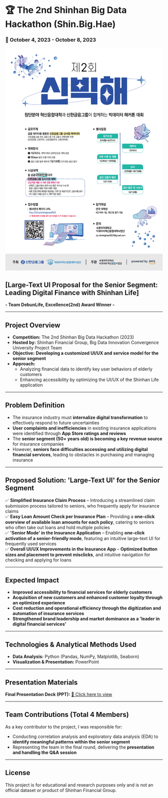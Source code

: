 # 🏆 The 2nd Shinhan Big Data Hackathon (Shin.Big.Hae)  
### 📅 October 4, 2023 - October 8, 2023  

![Shinhan Hackathon Poster](https://github.com/liz-song/shinhan_bigdata_hackathon/blob/main/%EC%A0%9C2%ED%9A%8C_%EC%8B%A0.%EB%B9%85_.%ED%95%B4_%ED%8F%AC%EC%8A%A4%ED%84%B0.png?raw=true)


## **[Large-Text UI Proposal for the Senior Segment: Leading Digital Finance with Shinhan Life]**  
**- Team DebunLife, Excellence(2nd) Award Winner -**  

---

## Project Overview  
- **Competition:** The 2nd Shinhan Big Data Hackathon (2023)  
- **Hosted by:** Shinhan Financial Group, Big Data Innovation Convergence University Project Team  
- **Objective:** **Developing a customized UI/UX and service model for the senior segment**  
- **Approach:**  
  - Analyzing financial data to identify key user behaviors of elderly customers  
  - Enhancing accessibility by optimizing the UI/UX of the Shinhan Life application  

---

## Problem Definition  
- The insurance industry must **internalize digital transformation** to effectively respond to future uncertainties  
- **User complaints and inefficiencies** in existing insurance applications were identified through **App Store ratings and reviews**  
- The **senior segment (50+ years old) is becoming a key revenue source** for insurance companies  
- However, **seniors face difficulties accessing and utilizing digital financial services**, leading to obstacles in purchasing and managing insurance  

---

## Proposed Solution: 'Large-Text UI' for the Senior Segment  
✅ **Simplified Insurance Claim Process** – Introducing a streamlined claim submission process tailored to seniors, who frequently apply for insurance claims  
✅ **Easy Loan Amount Check per Insurance Plan** – Providing a **one-click overview of available loan amounts for each policy**, catering to seniors who often take out loans and hold multiple policies  
✅ **'Senior Mode' in the Insurance Application** – Enabling **one-click activation of a senior-friendly mode**, featuring an intuitive large-text UI for frequently used services  
✅ **Overall UI/UX Improvements in the Insurance App** – **Optimized button sizes and placement to prevent misclicks**, and intuitive navigation for checking and applying for loans  

---

## Expected Impact  
- **Improved accessibility to financial services for elderly customers**  
- **Acquisition of new customers and enhanced customer loyalty through an optimized experience**  
- **Cost reduction and operational efficiency through the digitization and automation of insurance services**  
- **Strengthened brand leadership and market dominance as a 'leader in digital financial services'**  

---

## Technologies & Analytical Methods Used  
- **Data Analysis:** Python (Pandas, NumPy, Matplotlib, Seaborn)  
- **Visualization & Presentation:** PowerPoint  

---

## Presentation Materials  
**Final Presentation Deck (PPT):** [📎 Click here to view](https://github.com/liz-song/shinhan_bigdata_hackathon/blob/main/%5BShinhanLife%5D%20Final%20Result%20-%20DebunLife.pdf)
 

---

## Team Contributions (Total 4 Members)  
As a key contributor to the project, I was responsible for:  
- Conducting correlation analysis and exploratory data analysis (EDA) to **identify meaningful patterns within the senior segment**  
- Representing the team in the final round, delivering the **presentation and handling the Q&A session**  

---

## License  
This project is for educational and research purposes only and is not an official dataset or product of Shinhan Financial Group.  
